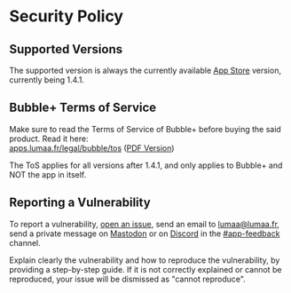 # Security Policy

## Supported Versions
The supported version is always the currently available [App Store](https://d.lumaa.fr/OTTpIw) version, currently being 1.4.1.

## Bubble+ Terms of Service
Make sure to read the Terms of Service of Bubble+ before buying the said product. Read it here:\
[apps.lumaa.fr/legal/bubble/tos](https://apps.lumaa.fr/legal/bubble/tos) ([PDF Version](https://d.lumaa.fr/tosplus))

The ToS applies for all versions after 1.4.1, and only applies to Bubble+ and NOT the app in itself.

## Reporting a Vulnerability

To report a vulnerability, [open an issue](https://github.com/lumaa-dev/BubbleApp/issues/new?assignees=&labels=&projects=&template=bug_report.md&title=[Vulnerability]+Title), send an email to [lumaa@lumaa.fr](mailto:lumaa@lumaa.fr), send a private message on [Mastodon](https://mastodonshare.com/?text=@Bubble@mastodon.online+[Vulnerability]+Explain+the+vulnerability+here) or on [Discord](https://discord.gg/MaHcRbkX46) in the [#app-feedback](https://discord.com/channels/1206293130236788846/1206314908040568852) channel.

Explain clearly the vulnerability and how to reproduce the vulnerability, by providing a step-by-step guide. If it is not correctly explained or cannot be reproduced, your issue will be dismissed as "cannot reproduce".
